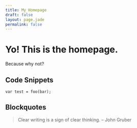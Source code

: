 ```yaml
---
title: My Homepage
draft: false
layout: page.jade
permalink: false
---
```

# Yo! This is the homepage.

Because why not?

## Code Snippets

```
var test = foo(bar);
```

## Blockquotes

> Clear writing is a sign of clear thinking.
> – John Gruber